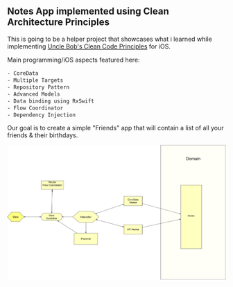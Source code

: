 ## Notes App implemented using Clean Architecture Principles

This is going to be a helper project that showcases what i learned while implementing [Uncle Bob's Clean Code Principles](https://8thlight.com/blog/uncle-bob/2012/08/13/the-clean-architecture.html) for iOS.

Main programming/iOS aspects featured here:
```
- CoreData 
- Multiple Targets
- Repository Pattern 
- Advanced Models
- Data binding using RxSwift
- Flow Coordinator
- Dependency Injection
```

Our goal is to create a simple "Friends" app that will contain a list of all your friends & their birthdays.

<div style='float: center'>
  <img src="Images/clean-swift.png"></img>
</div>
